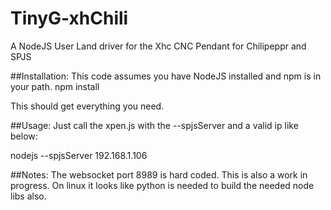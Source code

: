 # TinyG-xhChili
A NodeJS User Land driver for the Xhc CNC Pendant for Chilipeppr and SPJS


##Installation:
This code assumes you have NodeJS installed and npm is in your path.
npm install

This should get everything you need.


##Usage:
Just call the xpen.js with the --spjsServer and a valid ip like below:

nodejs --spjsServer 192.168.1.106 

##Notes:
The websocket port 8989 is hard coded.  This is also a work in progress. On linux it looks like python is needed to build the needed node libs also.
